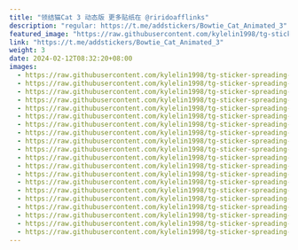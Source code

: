 ```yaml
---
title: "领结猫Cat 3 动态版 更多贴纸在 @riridoafflinks"
description: "regular: https://t.me/addstickers/Bowtie_Cat_Animated_3"
featured_image: "https://raw.githubusercontent.com/kylelin1998/tg-sticker-spreading-worldwide-images/main/img/b7d073a0-c8ed-4e4b-9d06-c888e08efdd1.jpg"
link: "https://t.me/addstickers/Bowtie_Cat_Animated_3"
weight: 3
date: 2024-02-12T08:32:20+08:00
images:
  - https://raw.githubusercontent.com/kylelin1998/tg-sticker-spreading-worldwide-images/main/img/b7d073a0-c8ed-4e4b-9d06-c888e08efdd1.jpg
  - https://raw.githubusercontent.com/kylelin1998/tg-sticker-spreading-worldwide-images/main/img/32d4a77d-5c9b-40ab-93c4-a0a6e656a3d6.jpg
  - https://raw.githubusercontent.com/kylelin1998/tg-sticker-spreading-worldwide-images/main/img/2fbd28bd-ba1e-429b-8e64-d5965706dcf1.jpg
  - https://raw.githubusercontent.com/kylelin1998/tg-sticker-spreading-worldwide-images/main/img/a62a0f60-546f-4429-94d2-b78662fd13cf.jpg
  - https://raw.githubusercontent.com/kylelin1998/tg-sticker-spreading-worldwide-images/main/img/d4112698-0db2-4902-8dff-7b89b1b8abf9.jpg
  - https://raw.githubusercontent.com/kylelin1998/tg-sticker-spreading-worldwide-images/main/img/4fe1a43a-6795-44bf-ba72-7dd32419be1f.jpg
  - https://raw.githubusercontent.com/kylelin1998/tg-sticker-spreading-worldwide-images/main/img/61fcdbd9-0950-4a27-98e1-10d04d2f72bf.jpg
  - https://raw.githubusercontent.com/kylelin1998/tg-sticker-spreading-worldwide-images/main/img/3661b85f-6bc4-42f7-ba85-b7ed4541813e.jpg
  - https://raw.githubusercontent.com/kylelin1998/tg-sticker-spreading-worldwide-images/main/img/2b4697d7-ad4a-429d-9b46-cfbd65851d68.jpg
  - https://raw.githubusercontent.com/kylelin1998/tg-sticker-spreading-worldwide-images/main/img/a92137d4-c234-4358-9c67-8f66c517ea8c.jpg
  - https://raw.githubusercontent.com/kylelin1998/tg-sticker-spreading-worldwide-images/main/img/017e2ddd-bda9-4942-8722-b736e6fa1f23.jpg
  - https://raw.githubusercontent.com/kylelin1998/tg-sticker-spreading-worldwide-images/main/img/f81b6147-286f-4b18-8b10-4fa1e391b865.jpg
  - https://raw.githubusercontent.com/kylelin1998/tg-sticker-spreading-worldwide-images/main/img/8bc83ef7-f602-43f9-9130-e1db1d41b0d7.jpg
  - https://raw.githubusercontent.com/kylelin1998/tg-sticker-spreading-worldwide-images/main/img/7468d0f8-1f4b-4219-b184-3ac5d11f1184.jpg
  - https://raw.githubusercontent.com/kylelin1998/tg-sticker-spreading-worldwide-images/main/img/17623894-0906-4880-a2ff-d81c61bb48cf.jpg
  - https://raw.githubusercontent.com/kylelin1998/tg-sticker-spreading-worldwide-images/main/img/1031e253-9cd9-4f89-a215-a3f6cbec3495.jpg
  - https://raw.githubusercontent.com/kylelin1998/tg-sticker-spreading-worldwide-images/main/img/773034ba-f426-4f07-9ee6-0a8e699244d1.jpg
  - https://raw.githubusercontent.com/kylelin1998/tg-sticker-spreading-worldwide-images/main/img/8e374751-d46d-4d4e-b8d9-a06133f3f81b.jpg
  - https://raw.githubusercontent.com/kylelin1998/tg-sticker-spreading-worldwide-images/main/img/3ef42d80-49ca-405f-9b48-22c1e4b0e59f.jpg
  - https://raw.githubusercontent.com/kylelin1998/tg-sticker-spreading-worldwide-images/main/img/24a3bca6-a1b0-405b-9c25-232763d2cd6f.jpg
---
```

